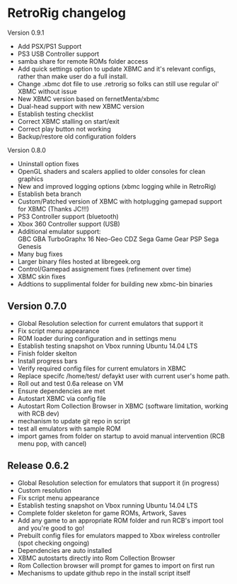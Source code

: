 RetroRig changelog
============================

Version 0.9.1

* Add PSX/PS1 Support
* PS3 USB Controller support
* samba share for remote ROMs folder access
* Add quick settings option to update XBMC and it's relevant configs, rather than make user do a full install.
* Change .xbmc dot file to use .retrorig so folks can still use regular ol' XBMC without issue
* New XBMC version based on fernetMenta/xbmc
* Dual-head support with new XBMC version
* Establish testing checklist
* Correct XBMC stalling on start/exit  
* Correct play button not working
* Backup/restore old configuration folders

Version 0.8.0

* Uninstall option fixes
* OpenGL shaders and scalers applied to older consoles for clean graphics
* New and improved logging options (xbmc logging while in RetroRig)
* Establish beta branch
* Custom/Patched version of XBMC with hotplugging gamepad support for XBMC (Thanks JC!!!)
* PS3 Controller support (bluetooth)
* Xbox 360 Controller support (USB)
* Additional emulator support:    
  GBC
  GBA
  TurboGraphx 16
  Neo-Geo CDZ
  Sega Game Gear
  PSP
  Sega Genesis
* Many bug fixes
* Larger binary files hosted at libregeek.org
* Control/Gamepad assignement fixes (refinement over time)
* XBMC skin fixes
* Addtions to supplimental folder for building new xbmc-bin binaries

Version 0.7.0
-------------

- Global Resolution selection for current emulators that support it  
- Fix script menu appearance  
- ROM loader during configuration and in settings menu  
- Establish testing snapshot on Vbox running Ubuntu 14.04 LTS  
- Finish folder skelton  
- Install progress bars  
- Verify required config files for current emulators in XBMC  
- Replace specifc /home/test/ defaykt user with current user's home path.  
- Roll out and test 0.6a release on VM  
- Ensure dependencies are met  
- Autostart XBMC via config file  
- Autostart Rom Collection Browser in XBMC (software limitation, working with RCB dev)  
- mechanism to update git repo in script  
- test all emulators with sample ROM  
- import games from folder on startup to avoid manual intervention (RCB menu pop, with cancel)  


Release 0.6.2
-------------

- Global Resolution selection for emulators that support it (in progress)
- Custom resolution
- Fix script menu appearance
- Establish testing snapshot on Vbox running Ubuntu 14.04 LTS
- Complete folder skeleton for game ROMs, Artwork, Saves
- Add any game to an appropriate ROM folder and run RCB's import tool and you're good to go!
- Prebuilt config files for emulators mapped to Xbox wireless controller (spot checking ongoing)
- Dependencies are auto installed
- XBMC autostarts directly into Rom Collection Browser
- Rom Collection browser will prompt for games to import on first run
- Mechanisms to update github repo in the install script itself
